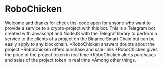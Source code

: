 # RoboChicken
Welcome and thanks for check thsi code open for anyone who want to provide a service to a crypto-project with this bot.
This is a Telegram bot created with Javascript and NodeJS with the Telegraf library to perform a service to the clients of a project on the Binance Smart Chain but can be easily apply to any blockchain. 
*RoboChicken answers doubts about the project 
*RoboChicken offers purchase and sale links 
*RoboChicken gives the price of the project token in real time 
*RoboChicken alerts purchases and sales of the project token in real time 
*Among other things.
